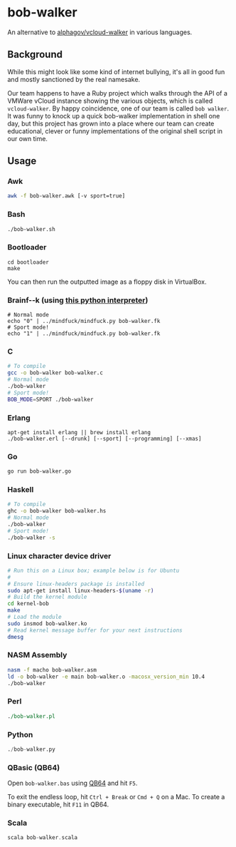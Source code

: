 # bob-walker

An alternative to [alphagov/vcloud-walker](https://github.com/alphagov/vcloud-walker) in various languages.

## Background

While this might look like some kind of internet bullying, it's all in good fun and mostly sanctioned by the real namesake.

Our team happens to have a Ruby project which walks through the API of a VMWare vCloud instance showing the various objects,
which is called `vcloud-walker`. By happy coincidence, one of our team is called `bob walker`. It was funny to knock up a
quick bob-walker implementation in shell one day, but this project has grown into a place where our team can create educational, 
clever or funny implementations of the original shell script in our own time.

## Usage

### Awk

```sh
awk -f bob-walker.awk [-v sport=true]
```

### Bash

```sh
./bob-walker.sh
```

### Bootloader

```
cd bootloader
make
```

You can then run the outputted image as a floppy disk in VirtualBox.

### Brainf--k (using [this python interpreter](https://github.com/garretraziel/mindfuck))

```
# Normal mode
echo "0" | ../mindfuck/mindfuck.py bob-walker.fk
# Sport mode!
echo "1" | ../mindfuck/mindfuck.py bob-walker.fk
```

### C

```sh
# To compile
gcc -o bob-walker bob-walker.c
# Normal mode
./bob-walker
# Sport mode!
BOB_MODE=SPORT ./bob-walker
```

### Erlang

```
apt-get install erlang || brew install erlang
./bob-walker.erl [--drunk] [--sport] [--programming] [--xmas]
```

### Go

```sh
go run bob-walker.go
```

### Haskell

```sh
# To compile
ghc -o bob-walker bob-walker.hs
# Normal mode
./bob-walker
# Sport mode!
./bob-walker -s
```

### Linux character device driver

```sh
# Run this on a Linux box; example below is for Ubuntu
#
# Ensure linux-headers package is installed
sudo apt-get install linux-headers-$(uname -r)
# Build the kernel module
cd kernel-bob
make
# Load the module
sudo insmod bob-walker.ko
# Read kernel message buffer for your next instructions
dmesg
```

### NASM Assembly

```sh
nasm -f macho bob-walker.asm
ld -o bob-walker -e main bob-walker.o -macosx_version_min 10.4
./bob-walker
```

### Perl

```perl
./bob-walker.pl
```

### Python

```python
./bob-walker.py
```

### QBasic (QB64)

Open `bob-walker.bas` using [QB64](http://www.qb64.net/) and hit `F5`.

To exit the endless loop, hit `Ctrl + Break` or `Cmd + Q` on a Mac. To create a binary executable, hit `F11` in QB64.

### Scala

```scala
scala bob-walker.scala
```
